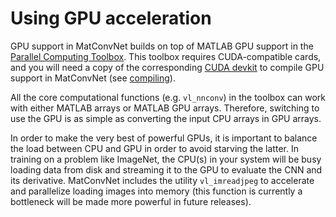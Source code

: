 # Using GPU acceleration

GPU support in MatConvNet builds on top of MATLAB GPU support in the
[Parallel Computing Toolbox](http://www.mathworks.com/products/parallel-computing/). This
toolbox requires CUDA-compatible cards, and you will need a copy of
the corresponding
[CUDA devkit](https://developer.nvidia.com/cuda-toolkit-archive) to
compile GPU support in MatConvNet (see
[compiling](install#compiling)).

All the core computational functions (e.g. `vl_nnconv`) in the toolbox
can work with either MATLAB arrays or MATLAB GPU arrays. Therefore,
switching to use the GPU is as simple as converting the input CPU
arrays in GPU arrays.

In order to make the very best of powerful GPUs, it is important to
balance the load between CPU and GPU in order to avoid starving the
latter. In training on a problem like ImageNet, the CPU(s) in your
system will be busy loading data from disk and streaming it to the GPU
to evaluate the CNN and its derivative. MatConvNet includes the
utility `vl_imreadjpeg` to accelerate and parallelize loading images
into memory (this function is currently a bottleneck will be made more
powerful in future releases).
